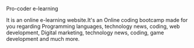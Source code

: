 Pro-coder e-learning 

It is an online e-learning website.It's an Online coding bootcamp made for you regarding Programming languages, technology news, coding, web development, Digital marketing, technology news, coding, game development and much more.

